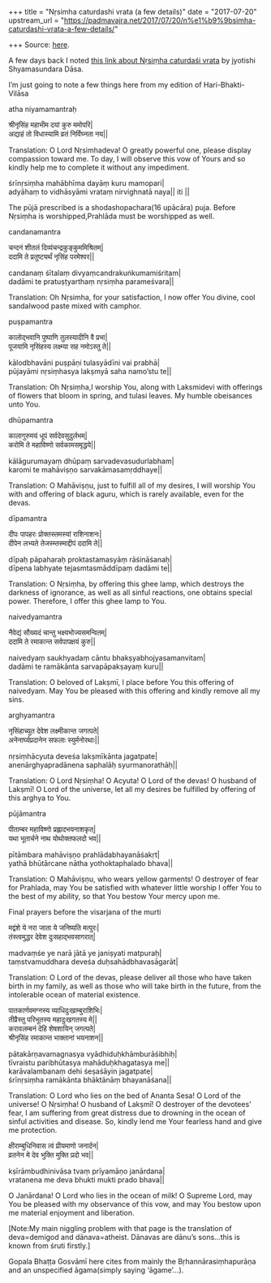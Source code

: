 +++
title = "Nṛsimha caturdashi vrata (a few details)"
date = "2017-07-20"
upstream_url = "https://padmavajra.net/2017/07/20/n%e1%b9%9bsimha-caturdashi-vrata-a-few-details/"

+++
Source: [here](https://padmavajra.net/2017/07/20/n%e1%b9%9bsimha-caturdashi-vrata-a-few-details/).

A few days back I noted [this link about Nṛsiṃha caturdaśi
vrata](https://shyamasundaradasa.com/jyotish/resources/articles/non-jyotish_articles/prahlada.html)
by jyotishi Shyamasundara Dāsa.



I’m just going to note a few things here from my edition of
Hari-Bhakti-Vilāsa



atha niyamamantraḥ

श्रीनृसिंह महाभीम दयां कुरु ममोपरि\|  
अद्याहं तो विधास्यामि व्रतं निर्विघ्नता नय\|\|

Translation: O Lord Nṛsimhadeva! O greatly powerful one, please display
compassion toward me. To day, I will observe this vow of Yours and so
kindly help me to complete it without any impediment.

śrīnṛsiṃha mahābhīma dayāṃ kuru mamopari\|  
adyāhaṃ to vidhāsyāmi vrataṃ nirvighnatā naya\|\| iti \|\|

The pūjā prescribed is a shodashopachara(16 upācāra) puja. Before
Nṛsiṃha is worshipped,Prahlāda must be worshipped as well.

candanamantra

चन्दनं शीतलं दिव्यंचन्द्रकुङ्कुममिश्रितम्\|  
ददामि ते प्रतुष्ट्यर्थं नृसिंह परमेश्वर\|\|

candanaṃ śītalaṃ divyaṃcandrakuṅkumamiśritam\|  
dadāmi te pratuṣṭyarthaṃ nṛsiṃha parameśvara\|\|

Translation: Oh Nṛsimha, for your satisfaction, I now offer You divine,
cool sandalwood paste mixed with camphor.

puṣpamantra

कालोद्भवानि पुष्पाणि तुलस्यादीनि वै प्रभा\|  
पूजयामि नृसिंहस्य लक्ष्म्या सह नमोऽस्तु ते\|\|

kālodbhavāni puṣpāṇi tulasyādīni vai prabhā\|  
pūjayāmi nṛsiṃhasya lakṣmyā saha namo’stu te\|\|

Translation: Oh Nṛsiṃha,I worship You, along with Laksmidevi with
offerings of flowers that bloom in spring, and tulasi leaves. My humble
obeisances unto You.

dhūpamantra

कालागुरुमयं धूपं सर्वदेवसुदुर्लभम्\|  
करोमि ते महाविष्णो सर्वकामसमृद्धये\|\|

kālāgurumayaṃ dhūpaṃ sarvadevasudurlabham\|  
karomi te mahāviṣṇo sarvakāmasamṛddhaye\|\|

Translation: O Mahāviṣṇu, just to fulfill all of my desires, I will
worship You with and offering of black aguru, which is rarely available,
even for the devas.

dīpamantra

दीपः पापहरः प्रोक्तस्तमस्यां राशिनाशनः\|  
दीपेन लभ्यते तेजस्म्तस्माद्दीपं ददामि ते\|\|

dīpaḥ pāpaharaḥ proktastamasyāṃ rāśināśanaḥ\|  
dīpena labhyate tejasmtasmāddīpaṃ dadāmi te\|\|

Translation: O Nṛsiṃha, by offering this ghee lamp, which destroys the
darkness of ignorance, as well as all sinful reactions, one obtains
special power. Therefore, I offer this ghee lamp to You.

naivedyamantra

नैवेद्यं सौख्यदं चान्तु भक्ष्यभोज्यसमन्वितम्\|  
ददामि ते रमाकान्त सर्वपापक्षयं कुरु\|\|

naivedyaṃ saukhyadaṃ cāntu bhakṣyabhojyasamanvitam\|  
dadāmi te ramākānta sarvapāpakṣayaṃ kuru\|\|

Translation: O beloved of Lakṣmī, I place before You this offering of
naivedyam. May You be pleased with this offering and kindly remove all
my sins.

arghyamantra

नृसिंहाच्युत देवेश लक्ष्मीकान्त जगत्पते\|  
अनेनार्घ्यप्रदानेन सफलाः स्युर्मनोरथाः\|\|

nṛsiṃhācyuta deveśa lakṣmīkānta jagatpate\|  
anenārghyapradānena saphalāḥ syurmanorathāḥ\|\|

Translation: O Lord Nṛsiṃha! O Acyuta! O Lord of the devas! O husband of
Lakṣmī! O Lord of the universe, let all my desires be fulfilled by
offering of this arghya to You.

pūjāmantra

पीताम्बर महाविष्णो प्रह्लादभयनाशकृत्\|  
यथा भूतार्चने नाथ योथोक्तफलदो भव\|\|

pītāmbara mahāviṣṇo prahlādabhayanāśakṛt\|  
yathā bhūtārcane nātha yothoktaphalado bhava\|\|

Translation: O Mahāviṣṇu, who wears yellow garments! O destroyer of fear
for Prahlada, may You be satisfied with whatever little worship I offer
You to the best of my ability, so that You bestow Your mercy upon me.

Final prayers before the visarjana of the murti

मद्वंशे ये नरा जाता ये जनिष्यति मत्पुरः\|  
तंस्त्वमुद्धर देवेश दुःसहाद्भवसागरात्\|

madvaṃśe ye narā jātā ye janiṣyati matpuraḥ\|  
taṃstvamuddhara deveśa duḥsahādbhavasāgarāt\|

Translation: O Lord of the devas, please deliver all those who have
taken birth in my family, as well as those who will take birth in the
future, from the intolerable ocean of material existence.

पातकार्णवमग्नस्य व्याधिदुःखाम्बुराशिभिः\|  
तीव्रैस्तु परिभूतस्य महादुःखगतस्य मे\|\|  
करावलम्बनं देहि शेषशायिन् जगत्पते\|  
श्रीनृसिंह रमाकान्त भाक्तानां भयनाशन\|\|

pātakārṇavamagnasya vyādhiduḥkhāmburāśibhiḥ\|  
tīvraistu paribhūtasya mahāduḥkhagatasya me\|\|  
karāvalambanaṃ dehi śeṣaśāyin jagatpate\|  
śrīnṛsiṃha ramākānta bhāktānāṃ bhayanāśana\|\|

Translation: O Lord who lies on the bed of Ananta Sesa! O Lord of the
universe! O Nṛsiṃha! O husband of Lakṣmī! O destroyer of the devotees’
fear, I am suffering from great distress due to drowning in the ocean of
sinful activities and disease. So, kindly lend me Your fearless hand and
give me protection.

क्षीराम्बुधिनिवास त्वं प्रीयमाणो जनार्दन\|  
व्रतनेन मे देव भुक्ति मुक्ति प्रदो भव\|\|

kṣīrāmbudhinivāsa tvaṃ prīyamāṇo janārdana\|  
vratanena me deva bhukti mukti prado bhava\|\|

O Janārdana! O Lord who lies in the ocean of milk! O Supreme Lord, may
You be pleased with my observance of this vow, and may You bestow upon
me material enjoyment and liberation.

\[Note:My main niggling problem with that page is the translation of
deva=demigod and dānava=atheist. Dānavas are dānu’s sons…this is known
from śruti firstly.\]

Gopala Bhaṭṭa Gosvāmī here cites from mainly the Bṛhannārasiṃhapurāṇa
and an unspecified āgama(simply saying ‘āgame’…).


